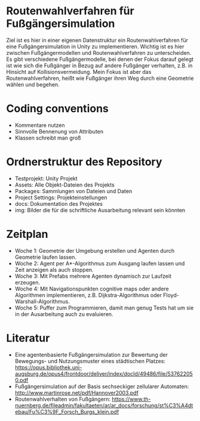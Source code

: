 # Routenwahlverfahren für Fußgängersimulation 

Ziel ist es hier in einer eigenen Datenstruktur ein Routenwahlverfahren für eine Fußgängersimulation in Unity zu implementieren. Wichtig ist es hier zwischen Fußgängermodellen und Routenwahlverfahren zu unterscheiden. Es gibt verschiedene Fußgängermodelle, bei denen der Fokus darauf gelegt ist wie sich die Fußgänger in Bezug auf andere Fußgänger verhalten, z.B. in Hinsicht auf Kollisionsvermeidung. Mein Fokus ist aber das Routenwahlverfahren, heißt wie Fußgänger ihren Weg durch eine Geometrie wählen und begehen. 

# Coding conventions

- Kommentare nutzen
- Sinnvolle Bennenung von Attributen
- Klassen schreibt man groß

# Ordnerstruktur des Repository

- Testprojekt: Unity Projekt
- Assets: Alle Objekt-Dateien des Projekts
- Packages: Sammlungen von Dateien und Daten
- Project Settings: Projekteinstellungen
- docs: Dokumentation des Projektes
- img: Bilder die für die schriftliche Ausarbeitung relevant sein könnten

# Zeitplan
- Woche 1: Geometrie der Umgebung erstellen und Agenten durch Geometrie laufen lassen.
- Woche 2: Agent per A*-Algorithmus zum Ausgang laufen lassen und Zeit anzeigen als auch stoppen.
- Woche 3: Mit Prefabs mehrere Agenten dynamisch zur Laufzeit erzeugen.
- Woche 4: Mit Navigationspunkten cognitive maps oder andere Algorithmen implementieren, z.B. Dijkstra-Algorithmus oder Floyd-Warshall-Algorithmus.
- Woche 5: Puffer zum Programmieren, damit man genug Tests hat um sie in der Ausarbeitung auch zu evaluieren.

# Literatur
- Eine agentenbasierte Fußgängersimulation zur Bewertung der Bewegungs- und Nutzungsmuster eines städtischen Platzes: https://opus.bibliothek.uni-augsburg.de/opus4/frontdoor/deliver/index/docId/49486/file/537622050.pdf
- Fußgängersimulation auf der Basis sechseckiger zellularer Automaten: http://www.martinrose.net/pdf/Hannover2003.pdf
- Routenwahlverhalten von Fußgängern: https://www.th-nuernberg.de/fileadmin/fakultaeten/ar/ar_docs/forschung/st%C3%A4dtebau/Fu%C3%9F_Forsch_Burgs_klein.pdf
